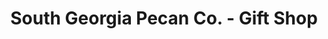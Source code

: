 ---
title: "South Georgia Pecan Co. - Gift Shop"
url: /valdosta/south-georgia-pecan-co-gift-shop/
shop: Andenken
---